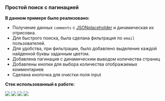 ### Простой поиск с пагинацией

**В данном примере было реализовано:**

- Получение данных `comments` c [JSONplaceholder](https://jsonplaceholder.typicode.com/) и динамическая их отрисовка.
- Для быстрого поиска, была сделана фильтрация по `email` пользователей.
- Для удобства, при фильтрации, было добавлено выделение каждой найденной буквы заданным цветом.
- Добавлена пагинация с динамическим выводом количества страниц
- Добавлены кнопки для выбора количества отображаемых комментариев
- Сделана кнопочка для очистки поля input

**Стек использованный в работе:**

<img src="https://img.shields.io/badge/JavaScript-F7DF1E?style=for-the-badge&logo=JavaScript&logoColor=black" /> <img src="https://img.shields.io/badge/HTML-E34F26?style=for-the-badge&logo=HTML5&logoColor=white" /> <img src="https://img.shields.io/badge/CSS-2162AE?style=for-the-badge&logo=CSS3&logoColor=white" /> <img src="https://img.shields.io/badge/bootstrap-7952B3?style=for-the-badge&logo=bootstrap&logoColor=white" />
